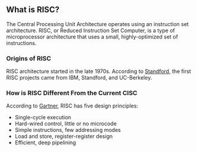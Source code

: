 ## What is RISC?
The Central Processing Unit Architecture operates using an instruction set architecture. RISC, or Reduced Instruction Set Computer, is a type of microprocessor architecture that uses a small, highly-optimized set of instructions. 

### Origins of RISC
RISC architecture started in the late 1970s. According to [Standford](https://cs.stanford.edu/people/eroberts/courses/soco/projects/risc/whatis/index.html), the first RISC projects came from IBM, Standford, and UC-Berkeley.

### How is RISC Different From the Current CISC
According to [Gartner](https://www.gartner.com/en/information-technology/glossary/risc-reduced-instruction-set-computer), RISC has five design principles:
<ul>
  <li>Single-cycle execution</li>
  <li>Hard-wired control, little or no microcode</li>
  <li>Simple instructions, few addressing modes</li>
  <li>Load and store, register-register design</li>
  <li>Efficient, deep pipelining</li>
</ul>

